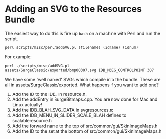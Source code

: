 # Adding an SVG to the Resources Bundle

The easiest way to do this is fire up `bash` on a machine with Perl and run the script.

```
perl scripts/misc/perl/addSVG.pl (filename) (idname) (idnum)
```

For example:

```
perl ./scripts/misc/addSVG.pl assets/SurgeClassic/exported/bmp00307.svg IDB_MSEG_CONTROLPOINT 307
```

We have some 'well named' SVGs which compile into the bundle. These are all in
assets/SurgeClassic/exported. What happens if you want to add one?

1. Add the ID to the IDB_ in resource.h. 
2. Add the addEntry in SurgeBitmaps.cpp. You are now done for Mac and Linux actually!
3. Add the IDB_BLAH_SVG_DATA in svgresources.rc
4. Add the IDB_MENU_IN_SLIDER_SCALE_BLAH defines to scalableresource.h
5. Add the forward name to the top of src/common/gui/SkinImageMaps.h
6. Add the ID to the set at the bottom of src/common/gui/SkinImageMaps.h
